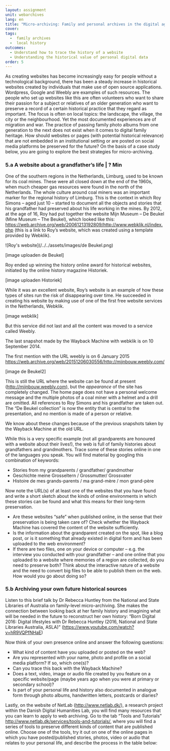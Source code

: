 ```yaml
---
layout: assignment
unit: webarchives
lang: en
title: "Micro-archiving: Family and personal archives in the digital age"
cover:
tags:
  -  family archives
  -  local history
outcomes:
  - Understand how to trace the history of a website  
  - Understanding the historical value of personal digital data 
order: 5
---
```

As creating websites has become increasingly easy for people without a technological background, there has been a steady increase in historical websites created by individuals that make use of open source applications. Wordpress, Google and Weebly are examples of such resources. The people who set up websites like this are often volunteers who want to share their passion for a subject or relatives of an older generation who want to preserve a record of a certain historical practice that they regard as important. The focus is often on local topics: the landscape, the village, the city or the neighbourhood. Yet the most documented experiences are of migration and war. The practice of passing family photo albums from one generation to the next does not exist when it comes to digital family heritage. How should websites or pages (with potential historical relevance) that are not embedded in an institutional setting or are posted on social media platforms be preserved for the future? On the basis of a case study below, you are going to explore the best strategies for micro-archiving. 
 
<!-- more -->

<!-- briefing-student -->

### 5.a A website about a grandfather’s life | ? Min
<!-- section-contents -->

One of the southern regions in the Netherlands, Limburg, used to be known for its coal mines. These were all closed down at the end of the 1960s, when much cheaper gas resources were found in the north of the Netherlands. The whole culture around coal miners was an important marker for the regional history of Limburg. This is the context in which Roy Simons – aged just 10 – started to document all the objects and stories that his grandfather had preserved about his life working in the mines. By 2012, at the age of 16, Roy had put together the website Mijn Museum – De Beukel (Mine Museum – The Beukel), which looked like this: https://web.archive.org/web/20061213192809/http://www.webklik.nl/index.php (this is a link to Roy’s website, which was created using a template provided by Webklik).

![Roy's website](/../../assets/images/de Beukel.png)

[image uploaden de Beukel]

Roy ended up winning the history online award for historical websites, initiated by the online history magazine Historiek. 

[image uploaden Historiek]

While it was an excellent website, Roy’s website is an example of how these types of sites run the risk of disappearing over time. He succeeded in creating his website by making use of one of the first free website services in the Netherlands, Webklik. 

[image webklik]

But this service did not last and all the content was moved to a service called Weebly. 

The last snapshot made by the Wayback Machine with webklik is on 10 September 2014. 

The first mention with the URL weebly is on 6 January 2015 https://web.archive.org/web/20151206030556/http://mijnbouw.weebly.com/

[image de Beukel2]

This is still the URL where the website can be found at present (http://mijnbouw.weebly.com), but the *appearance* of the site has completely changed. The home page does not have a personal welcome message and the multiple photos of a coal miner with a helmet and a drill are omitted. All references to Roy Simons and his grandfather are taken out. The “De Beukel collection” is now the entity that is central to the presentation, and no mention is made of a person or relative.  

We know about these changes because of the previous snapshots taken by the Wayback Machine at the old URL. 

While this is a very specific example (not all grandparents are honoured with a website about their lives!), the web is full of family histories about grandfathers and grandmothers. Trace some of these stories online in one of the languages you speak. You will find material by googling this combination of keywords: 
-	Stories from my grandparents / grandfather/ grandmother
-	Geschichte meine Grosseltern / Grossmutter/ Grossvater 
-	Histoire de mes grands-parents / ma grand-mère / mon grand-père 

Now note the URL(s) of at least one of the websites that you have found and write a short sketch about the kinds of online environments in which these stories can be found and what this means for their long-term preservation. 
-	Are these websites “safe” when published online, in the sense that their preservation is being taken care of? Check whether the Wayback Machine has covered the content of the website sufficiently. 
-	Is the information about the grandparent created on the spot, like a blog post, or is it something that already existed in digital form and has been uploaded to the web environment?
-	If there are two files, one on your device or computer – e.g. the interview you conducted with your grandfather – and one online that you uploaded to a website where memories of a region are collected, do you need to preserve both? 
Think about the interactive nature of a website and the need to convert big files to be able to publish them on the web. How would you go about doing so?

<!-- section -->

### 5.b Archiving your own future historical sources 
<!-- section-contents -->

Listen to this brief talk by Dr Rebecca Huntley from the National and State Libraries of Australia on family-level micro-archiving. She makes the connection between looking back at her family history and imagining what will be needed in the future to reconstruct her own history: “Born Digital 2016: Digital lifestyles with Dr Rebecca Huntley (2016, National and State Libraries Australia, ASLA)” (https://www.youtube.com/watch?v=hR9VQPfNHaE)

Now think of your own presence online and answer the following questions:
-	What kind of content have you uploaded or posted on the web?
-	Are you represented with your name, photo and profile on a social media platform? If so, which one(s)?
-	Can you trace this back with the Wayback Machine? 
-	Does a text, video, image or audio file created by you feature on a specific website/page (maybe years ago when you were at primary or secondary school)?
-	Is part of your personal life and history also documented in analogue form through photo albums, handwritten letters, postcards or diaries?


Lastly, on the website of NetLab (http://www.netlab.dk/), a research project within the Danish Digital Humanities Lab, you will find many resources that you can learn to apply to web archiving. Go to the tab “Tools and Tutorials” http://www.netlab.dk/services/tools-and-tutorials/, where you will find a series of tools to preserve different kinds of content that are published online. Choose one of the tools, try it out on one of the online pages in which you have posted/published stories, photos, video or audio that relates to your personal life, and describe the process in the table below:







